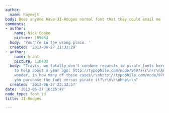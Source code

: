```yaml
---
author:
  name: hoymejt
body: Does anyone have JI-Rouges normal font that they could email me - hoymejt@gmail.com
comments:
- author:
    name: Nick Cooke
    picture: 109834
  body: 'You''re in the wrong place. '
  created: '2013-06-27 21:33:29'
- author:
    name: hrant
    picture: 110403
  body: "Travis, we totally don't condone requests to pirate fonts here.\r\nI tried
    to help about a year ago: http://typophile.com/node/94977\r\n\r\nAnd I have to
    wonder, in how many of these cases\r\nhttp://typophile.com/node/97830\r\nhttp://typophile.com/node/97827\r\nhttp://typophile.com/node/94603\r\nhttp://typophile.com/node/94656\r\ndid
    you purchase the font versus pirate it?\r\n\r\nhhp\r\n"
  created: '2013-06-27 23:32:57'
date: '2013-06-27 16:35:47'
node_type: font_id
title: JI-Rouges

---
```

